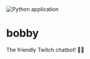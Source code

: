 ![Python application](https://github.com/BelminD/bobby/workflows/Python%20application/badge.svg?branch=master)
# bobby
The friendly Twitch chatbot! 🤖💬
